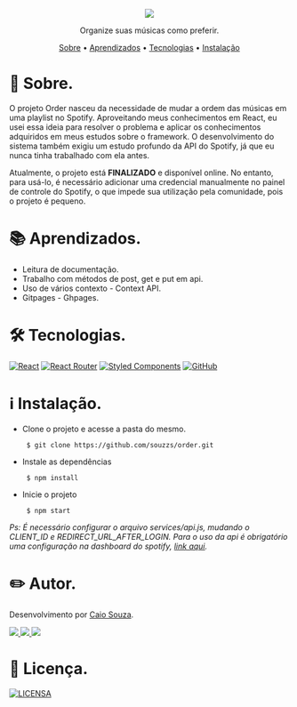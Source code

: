 <p align="center"><img src="./src/assets/logo.svg"></p>
<p align="center">Organize suas músicas como preferir.</p>

<p align="center">
 <a href="#sobre">Sobre</a> •
 <a href="#aprendizados">Aprendizados</a> •
 <a href="#tecnologias">Tecnologias</a> •
 <a href="#instalacao">Instalação</a> 
</p>
<div id="sobre">
  <h1>📎 Sobre. </h1>
  <p>O projeto Order nasceu da necessidade de mudar a ordem das músicas em uma playlist no Spotify. Aproveitando meus conhecimentos em React, eu usei essa ideia para resolver o problema e aplicar os conhecimentos adquiridos em meus estudos sobre o framework. O desenvolvimento do sistema também exigiu um estudo profundo da API do Spotify, já que eu nunca tinha trabalhado com ela antes.</p>
  <p>Atualmente, o projeto está <b>FINALIZADO</b> e disponível online. No entanto, para usá-lo, é necessário adicionar uma credencial manualmente no painel de controle do Spotify, o que impede sua utilização pela comunidade, pois o projeto é pequeno.</p>
</div>

<div id="aprendizados">
 <h1>📚 Aprendizados. </h1>
 <ul>
  <li>Leitura de documentação.</li>
  <li>Trabalho com métodos de post, get e put em api.</li>
  <li>Uso de vários contexto - Context API.</li>
  <li>Gitpages - Ghpages.</li>
 </ul>
<div>
  
 <div id="tecnologias">
  <h1>🛠 Tecnologias.</h1>
  <p>
    <a href="https://pt-br.reactjs.org/"><img src="https://img.shields.io/badge/react-%2320232a.svg?style=for-the-badge&amp;logo=react&amp;logoColor=%2361DAFB" alt="React"></a>
    <a href="https://reactrouter.com/"><img src="https://img.shields.io/badge/React_Router-CA4245?style=for-the-badge&amp;logo=react-router&amp;logoColor=white" alt="React Router"></a> 
    <a href="https://styled-components.com/"><img src="https://img.shields.io/badge/styled--components-DB7093?style=for-the-badge&amp;logo=styled-components&amp;logoColor=white" alt="Styled Components"></a>
    <a href="https://github.com/souzzs"><img src="https://img.shields.io/badge/github-%23121011.svg?style=for-the-badge&amp;logo=github&amp;logoColor=white" alt="GitHub"></a>
  </p>
</div>
  
  
<div id="instalacao">
   <h1>ℹ️ Instalação.</h1>
  <ul>
    <li>
      <p>Clone o projeto e acesse a pasta do mesmo.</p>
      <code> $ git clone https://github.com/souzzs/order.git </code>
    </li>
    <li>
      <p>Instale as dependências</p>
      <code> $ npm install </code>
    </li>
    <li>
      <p>Inicie o projeto</p>
      <code> $ npm start </code>
    </li>
  </ul>
  <p><em>Ps: É necessário configurar o arquivo services/api.js, mudando o CLIENT_ID e REDIRECT_URL_AFTER_LOGIN. Para o uso da api é obrigatório uma configuração
    na dashboard do spotify, <a href="https://developer.spotify.com/dashboard/login">link aqui</a>.</em></p>
</div>
 <div id="autor">
  <h1>✏️ Autor.</h1>
  <p>Desenvolvimento por <a href="https://github.com/souzzs">Caio Souza</a>.</p>
  <a href="https://www.linkedin.com/in/souzzs/" target="_blank">
    <img src="https://img.shields.io/badge/-LinkedIn-%230077B5?style=for-the-badge&logo=linkedin&logoColor=white">
  </a>
  <a href="mailto:souzsdev@gmail.com" target="_blank">
    <img src="https://img.shields.io/badge/-Gmail-%23333?style=for-the-badge&logo=gmail&logoColor=white">
  </a>
  <a href="https://discord.gg/BsnqGK6e" target="_blank">
    <img src="https://img.shields.io/badge/Discord-7289DA?style=for-the-badge&logo=discord&logoColor=white">
  </a>
  </p>
</div>
<div id='licenca'>
  <h1>🔖 Licença.</h1>
  <p><a href="/LICENSE"><img src="https://img.shields.io/badge/MIT License-E58080?style=for-the-badge&amp;logo=bookstack&amp;logoColor=white" alt="LICENSA"></a></p>
</div>
